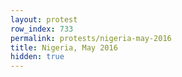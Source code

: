 ```yaml
---
layout: protest
row_index: 733
permalink: protests/nigeria-may-2016
title: Nigeria, May 2016
hidden: true
---
```

